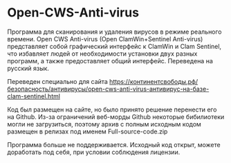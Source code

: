 # Open-CWS-Anti-virus

Программа для сканирования и удаления вирусов в режиме реального времени. Open CWS Anti-virus (Open ClamWin+Sentinel Anti-virus) представляет собой графический интерфейс к ClamWin и Clam Sentinel, что избавляет людей от необходимости установки двух разных программ, а также предоставляет общий интерфейс. Переведена на русский язык.

Переведен специально для сайта https://континентсвободы.рф/безопасность/антивирусы/open-cws-anti-virus-антивирус-на-базе-clam-sentinel.html

Код был размещен на сайте, но было принято решение перенести его на Github. Из-за ограничений веб-морды Github некоторые бибилиотеки могли не загрузиться, поэтому архив с полным исходным кодом размещен в релизах под именем Full-source-code.zip

Программа больше не поддерживается. Исходный код открыт, можете доработать под себя, при условии соблюдения лицензии.
